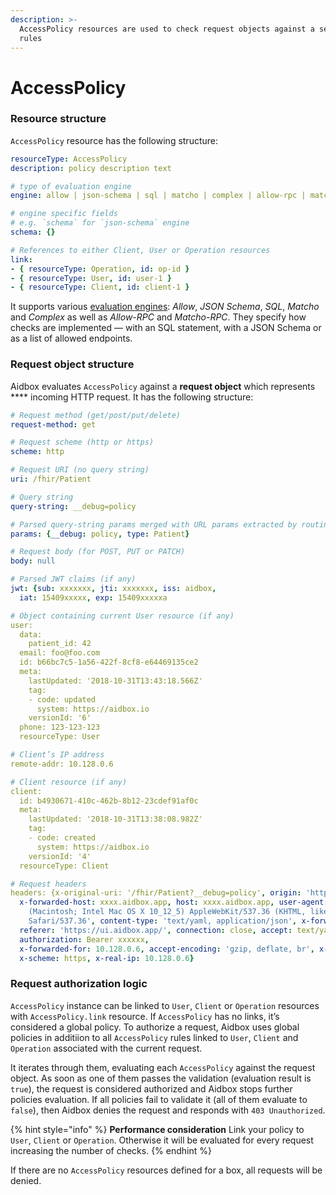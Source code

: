 ```yaml
---
description: >-
  AccessPolicy resources are used to check request objects against a set of
  rules
---
```


# AccessPolicy

### Resource structure

`AccessPolicy` resource has the following structure:

```yaml
resourceType: AccessPolicy
description: policy description text

# type of evaluation engine
engine: allow | json-schema | sql | matcho | complex | allow-rpc | matcho-rpc

# engine specific fields
# e.g. `schema` for `json-schema` engine
schema: {}

# References to either Client, User or Operation resources
link:
- { resourceType: Operation, id: op-id }
- { resourceType: User, id: user-1 }
- { resourceType: Client, id: client-1 }
```

It supports various [evaluation engines](evaluation-engines.md): _Allow_, _JSON Schema_, _SQL_, _Matcho_ and _Complex_ as well as _Allow-RPC_ and _Matcho-RPC_. They specify how checks are implemented — with an SQL statement, with a JSON Schema or as a list of allowed endpoints.

### Request object structure

Aidbox evaluates `AccessPolicy` against a **request object** which represents **** incoming HTTP request. It has the following structure:

```yaml
# Request method (get/post/put/delete)
request-method: get

# Request scheme (http or https)
scheme: http

# Request URI (no query string)
uri: /fhir/Patient

# Query string
query-string: __debug=policy

# Parsed query-string params merged with URL params extracted by routing engine
params: {__debug: policy, type: Patient}

# Request body (for POST, PUT or PATCH)
body: null

# Parsed JWT claims (if any)
jwt: {sub: xxxxxxx, jti: xxxxxxx, iss: aidbox,
  iat: 15409xxxxx, exp: 15409xxxxxa

# Object containing current User resource (if any)
user:
  data:
    patient_id: 42
  email: foo@foo.com
  id: b66bc7c5-1a56-422f-8cf8-e64469135ce2
  meta:
    lastUpdated: '2018-10-31T13:43:18.566Z'
    tag:
    - code: updated
      system: https://aidbox.io
    versionId: '6'
  phone: 123-123-123
  resourceType: User

# Client’s IP address
remote-addr: 10.128.0.6

# Client resource (if any)
client:
  id: b4930671-410c-462b-8b12-23cdef91af0c
  meta:
    lastUpdated: '2018-10-31T13:38:08.982Z'
    tag:
    - code: created
      system: https://aidbox.io
    versionId: '4'
  resourceType: Client

# Request headers
headers: {x-original-uri: '/fhir/Patient?__debug=policy', origin: 'https://ui.aidbox.app',
  x-forwarded-host: xxxx.aidbox.app, host: xxxx.aidbox.app, user-agent: 'Mozilla/5.0
    (Macintosh; Intel Mac OS X 10_12_5) AppleWebKit/537.36 (KHTML, like Gecko) Chrome/69.0.3497.100
    Safari/537.36', content-type: 'text/yaml, application/json', x-forwarded-port: '443',
  referer: 'https://ui.aidbox.app/', connection: close, accept: text/yaml, accept-language: 'en-US,en;q=0.9,ru;q=0.8',
  authorization: Bearer xxxxxx,
  x-forwarded-for: 10.128.0.6, accept-encoding: 'gzip, deflate, br', x-forwarded-proto: https,
  x-scheme: https, x-real-ip: 10.128.0.6}
```

### Request authorization logic

`AccessPolicy` instance can be linked to `User`, `Client` or `Operation` resources with `AccessPolicy.link` resource. If `AccessPolicy` has no links, it’s considered a global policy. To authorize a request, Aidbox uses global policies in additiion to all `AccessPolicy` rules linked to `User`, `Client` and `Operation` associated with the current request.

It iterates through them, evaluating each `AccessPolicy` against the request object. As soon as one of them passes the validation (evaluation result is `true`), the request is considered authorized and Aidbox stops further policies evaluation. If all policies fail to validate it (all of them evaluate to `false`), then Aidbox denies the request and responds with `403 Unauthorized`.

{% hint style="info" %}
**Performance consideration** Link your policy to `User`, `Client` or `Operation`. Otherwise it will be evaluated for every request increasing the number of checks.
{% endhint %}

If there are no `AccessPolicy` resources defined for a box, all requests will be denied.
